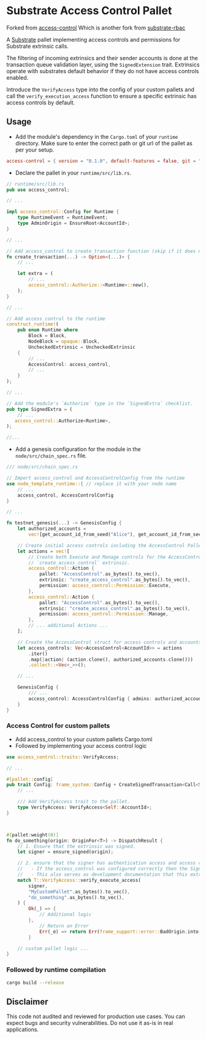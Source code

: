 # Substrate Access Control Pallet
Forked from [access-control](https://github.com/WunderbarNetwork/access-control)
Which is another fork from [substrate-rbac](https://github.com/gautamdhameja/substrate-rbac)

A [Substrate](https://github.com/paritytech/substrate) pallet implementing access controls and permissions for Substrate extrinsic calls.

The filtering of incoming extrinsics and their sender accounts is done at the transaction queue validation layer, using the `SignedExtension` trait.
Extrinsics operate with substrates default behavior if they do not have access controls enabled.

Introduce the `VerifyAccess` type into the config of your custom pallets and call the `verify_execution_access` function to ensure a specific extrinsic has access controls by default.

## Usage

* Add the module's dependency in the `Cargo.toml` of your `runtime` directory. Make sure to enter the correct path or git url of the pallet as per your setup.

```toml
access-control = { version = "0.1.0", default-features = false, git = "https://github.com/ozgunozerk/RBAC-pallet" }
```

* Declare the pallet in your `runtime/src/lib.rs`.

```rust
// runtime/src/lib.rs
pub use access_control;

// ...

impl access_control::Config for Runtime {
	type RuntimeEvent = RuntimeEvent;
	type AdminOrigin = EnsureRoot<AccountId>;
}

// ...

// Add access_control to create_transaction function (skip if it does not exist)
fn create_transaction(...) -> Option<(...)> {
    // ...

    let extra = (
        // ...
        access_control::Authorize::<Runtime>::new(),
    );
}

// ...

// Add access_control to the runtime
construct_runtime!(
    pub enum Runtime where
        Block = Block,
        NodeBlock = opaque::Block,
        UncheckedExtrinsic = UncheckedExtrinsic
    {
        // ...
        AccessControl: access_control,
        // ...
    }
);

// ...

// Add the module's `Authorize` type in the `SignedExtra` checklist.
pub type SignedExtra = (
    // ...
   access_control::Authorize<Runtime>,
);

//...
```

* Add a genesis configuration for the module in the `node/src/chain_spec.rs` file.

```rust
/// node/src/chain_spec.rs

// Import access_control and AccessControlConfig from the runtime
use node_template_runtime::{ // replace it with your node name
    // ...
    access_control, AccessControlConfig
}

// ...

fn testnet_genesis(...) -> GenesisConfig {
    let authorized_accounts =
		vec![get_account_id_from_seed("Alice"), get_account_id_from_seed("Bob")];

	// Create initial access controls including the AccessControl Pallet
	let actions = vec![
		// Create both Execute and Manage controls for the AccessControl Pallets
		// `create_access_control` extrinsic.
		access_control::Action {
			pallet: "AccessControl".as_bytes().to_vec(),
			extrinsic: "create_access_control".as_bytes().to_vec(),
			permission: access_control::Permission::Execute,
		},
		access_control::Action {
			pallet: "AccessControl".as_bytes().to_vec(),
			extrinsic: "create_access_control".as_bytes().to_vec(),
			permission: access_control::Permission::Manage,
		},
		// ... additional Actions ...
	];

	// Create the AccessControl struct for access controls and accounts who can action.
	let access_controls: Vec<AccessControl<AccountId>> = actions
		.iter()
		.map(|action| (action.clone(), authorized_accounts.clone()))
		.collect::<Vec<_>>();

    // ...

    GenesisConfig {
        /// ...
        access_control: AccessControlConfig { admins: authorized_accounts.clone() , access_controls }
    }
}
```

### Access Control for custom pallets
* Add access_control to your custom pallets Cargo.toml
* Followed by implementing your access control logic

```rust
use access_control::traits::VerifyAccess;

// ...

#[pallet::config]
pub trait Config: frame_system::Config + CreateSignedTransaction<Call<Self>> {
    // ...

    /// Add VerifyAccess trait to the pallet.
    type VerifyAccess: VerifyAccess<Self::AccountId>;
}



#[pallet:weight(0)]
fn do_something(origin: OriginFor<T>) -> DispatchResult {
    // 1. Ensure that the extrinsic was signed.
    let signer = ensure_signed(origin);

    // 2. ensure that the signer has authentication access and access control was setup.
    //   - If the access_control was configured correctly then the SignedExtension will reject the transaction before it was added to the transaction pool, however adding this additional check ensures that in the case of the access control not been setup correctly the extrinsic will fail.
    //   - This also serves as development documentation that this extrinsic is meant to have AccessControl at the transaction pool level.
    match T::VerifyAccess::verify_execute_access(
		signer,
		"MyCustomPallet".as_bytes().to_vec(),
		"do_something".as_bytes().to_vec(),
	) {
		Ok(_) => {
            // Additional logic
		},
            // Return an Error
			Err(_e) => return Err(frame_support::error::BadOrigin.into()),
		}

    // custom pallet logic ...
}
```

### Followed by runtime compilation

```bash
cargo build --release
```

## Disclaimer

This code not audited and reviewed for production use cases. You can expect bugs and security vulnerabilities. Do not use it as-is in real applications.

